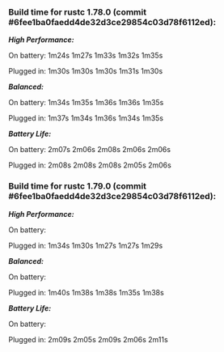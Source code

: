 ### Build time for rustc 1.78.0 (commit #6fee1ba0faedd4de32d3ce29854c03d78f6112ed):

***High Performance:***

On battery: 1m24s 1m27s 1m33s 1m32s 1m35s

Plugged in: 1m30s 1m30s 1m30s 1m31s 1m30s

***Balanced:***

On battery: 1m34s 1m35s 1m36s 1m36s 1m35s

Plugged in: 1m37s 1m34s 1m36s 1m34s 1m35s

***Battery Life:***

On battery: 2m07s 2m06s 2m08s 2m06s 2m06s

Plugged in: 2m08s 2m08s 2m08s 2m05s 2m06s

### Build time for rustc 1.79.0 (commit #6fee1ba0faedd4de32d3ce29854c03d78f6112ed):

***High Performance:***

On battery: 

Plugged in: 1m34s 1m30s 1m27s 1m27s 1m29s

***Balanced:***

On battery: 

Plugged in: 1m40s 1m38s 1m38s 1m35s 1m38s

***Battery Life:***

On battery: 

Plugged in: 2m09s 2m05s 2m09s 2m06s 2m11s

